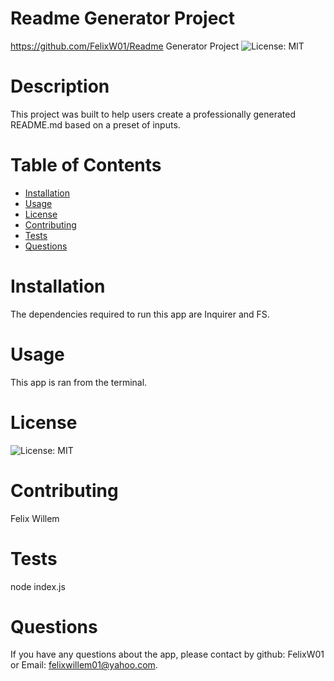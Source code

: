
  # Readme Generator Project
  https://github.com/FelixW01/Readme Generator Project 
  ![License: MIT](https://img.shields.io/badge/license-MIT-blue.svg)
  # Description
  This project was built to help users create a professionally generated README.md based on a preset of inputs.
  # Table of Contents
  * [Installation](#installation)
  * [Usage](#usage)
  * [License](#license)
  * [Contributing](#contributing)
  * [Tests](#tests)
  * [Questions](#questions)
  # Installation
  The dependencies required to run this app are Inquirer and FS.
  # Usage
  This app is ran from the terminal.
  # License
  ![License: MIT](https://img.shields.io/badge/license-MIT-blue.svg)
  # Contributing
  Felix Willem
  # Tests
  node index.js
  # Questions
  If you have any questions about the app, please contact by github: FelixW01 or Email: felixwillem01@yahoo.com. 
